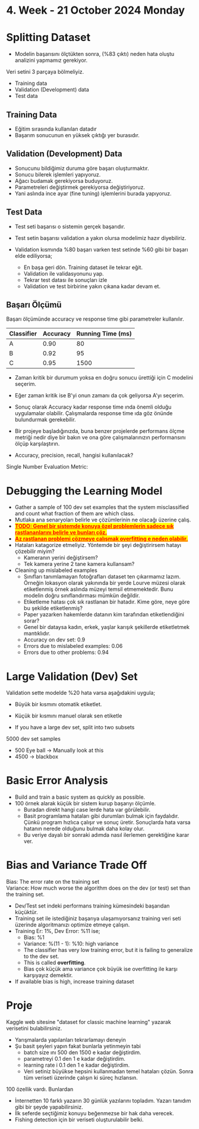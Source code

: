 # 4. Week - 21 October 2024 Monday


# Splitting Dataset
* Modelin başarısını ölçtükten sonra, (%83 çıktı) neden hata oluştu analizini yapmamız gerekiyor.

Veri setini 3 parçaya bölmeliyiz.
* Training data
* Validation (Development) data
* Test data

## Training Data
* Eğitim sırasında kullanılan datadır
* Başarım sonucunun en yüksek çıktığı yer burasıdır.

## Validation (Development) Data
* Sonucunu bildiğimiz duruma göre başarı oluşturmaktır.
* Sonucu bilerek işlemleri yapıyoruz.
* Ağacı budamak gerekiyorsa buduyoruz.
* Parametreleri değiştirmek gerekiyorsa değiştiriyoruz.
* Yani aslında ince ayar (fine tuning) işlemlerini burada yapıyoruz.

## Test Data
* Test seti başarısı o sistemin gerçek başarıdır.

* Test setin başarısı validation a yakın olursa modelimiz hazır diyebiliriz.
* Validation kısmında %80 başarı varken test setinde %60 gibi bir başarı elde ediliyorsa;
  * En başa geri dön. Training dataset ile tekrar eğit.
  * Validation ile validasyonunu yap.
  * Tekrar test datası ile sonuçları izle
  * Validation ve test birbirine yakın çıkana kadar devam et.

## Başarı Ölçümü

Başarı ölçümünde accuracy ve response time gibi parametreler kullanılır.

| Classifier | Accuracy | Running Time (ms) |
|------------|----------|-------------------|
|      A     |   0.90   |         80        |
|      B     |   0.92   |         95        |
|      C     |   0.95   |        1500       |


* Zaman kritik bir durumum yoksa en doğru sonucu ürettiği için C modelini seçerim.
* Eğer zaman kritik ise B'yi onun zamanı da çok geliyorsa A'yı seçerim.
* Sonuç olarak Accuracy kadar response time ında önemli olduğu uygulamalar olabilir. Çalışmalarda response time ıda göz önünde bulundurmak gerekebilir.
* Bir projeye başladığınızda, buna benzer projelerde performans ölçme metriği nedir diye bir bakın ve ona göre çalışmalarınızın performansını ölçüp karşılaştırın.

* Accuracy, precision, recall, hangisi kullanılacak?

Single Number Evaluation Metric: 

# Debugging the Learning Model
* Gather a sample of 100 dev set examples that the system misclassified and count what fraction of them are which class.
* Mutlaka ana senaryoları belirle ve çözümlerinin ne olacağı üzerine çalış.
* <span style="color:red;background-color: yellow; font-weight: bold; text-decoration: underline;">TODO: Genel bir sistemde konuya özel problemlerin sadece sık rastlananlarını belirle ve bunları çöz.</span>
* <span style="color:red;background-color: yellow; font-weight: bold; text-decoration: underline;">Az rastlanan problemi çözmeye çalışmak overfitting e neden olabilir.</span>
* Hataları katagorize etmeliyiz. Yöntemde bir şeyi değiştirirsem hatayı çözebilir miyim?
  * Kameranın yerini değiştirsem?
  * Tek kamera yerine 2 tane kamera kullansam?
* Cleaning up mislabeled examples
  * Sınıfları tanımlamayan fotoğrafları dataset ten çıkarmamız lazım. Örneğin lokasyon olarak yakınında bir yerde Lourve müzesi olarak etiketlenmiş örnek aslında müzeyi temsil etmemektedir. Bunu modelin doğru sınıflandırması mümkün değildir.
  * Etiketleme hatası çok sık rastlanan bir hatadır. Kime göre, neye göre bu şekilde etiketlenmiş?
  * Paper yazarken hakemlerde datanın kim tarafından etiketlendiğini sorar?
  * Genel bir dataysa kadın, erkek, yaşlar karışık şekillerde etiketletmek mantıklıdır.
  * Accuracy on dev set: 0.9
  * Errors due to mislabeled examples: 0.06
  * Errors due to other problems: 0.94

# Large Validation (Dev) Set
Validation sette modelde %20 hata varsa aşağıdakini uygula;
* Büyük bir kısmını otomatik etiketlet.
* Küçük bir kısmını manuel olarak sen etiketle

* If you have a large dev set, split into two subsets

5000 dev set samples
* 500 Eye ball -> Manually look at this
* 4500 -> blackbox 

# Basic Error Analysis

* Build and train a basic system as quickly as possible.
* 100 örnek alarak küçük bir sistem kurup başarıyı ölçümle.
  * Buradan direkt hangi case lerde hata var görülebilir.
  * Basit programlama hataları gibi durumları bulmak için faydalıdır. Çünkü program hızlıca çalışır ve sonuç üretir. Sonuçlarda hata varsa hatanın nerede olduğunu bulmak daha kolay olur.
  * Bu veriye dayalı bir sonraki adımda nasıl ilerlemen gerektiğine karar ver.

# Bias and Variance Trade Off

Bias: The error rate on the training set  
Variance: How much worse the algorithm does on the dev (or test) set than the training set.  

* Dev/Test set indeki performans training kümesindeki başarıdan küçüktür.
* Training set ile istediğiniz başarıya ulaşamıyorsanız training veri seti üzerinde algoritmanızı optimize etmeye çalışın.
* Training Er: 1%, Dev Error: %11 ise;
  * Bias: %1
  * Variance: %(11 - 1): %10: high variance
  * The classifier has very low training error, but it is failing to generalize to the dev set.
  * This is called **overfitting**.
  * Bias çok küçük ama variance çok büyük ise overfitting ile karşı karşıyayız demektir.
* If available bias is high, increase training dataset


# Proje

Kaggle web sitesine "dataset for classic machine learning" yazarak verisetini bulabilirsiniz.

* Yarışmalarda yapılanları tekrarlamayı deneyin
* Şu basit şeyleri yapın fakat bunlarla yetinmeyin tabi
  * batch size ını 500 den 1500 e kadar değiştirdim.
  * parametreyi 0.1 den 1 e kadar değiştirdim.
  * learning rate i 0.1 den 1 e kadar değiştirdim.
  * Veri setiniz büyükse hepsini kullanmadan temel hataları çözün. Sonra tüm veriseti üzerinde çalışın ki süreç hızlansın.

100 özellik vardı. Bunlardan
* İnternetten 10 farklı yazarın 30 günlük yazılarını topladım. Yazarı tanıdım gibi bir şeyde yapabilirsiniz.
* İlk seferde seçtiğimiz konuyu beğenmezse bir hak daha verecek.
* Fishing detection için bir veriseti oluşturulabilir belki.
